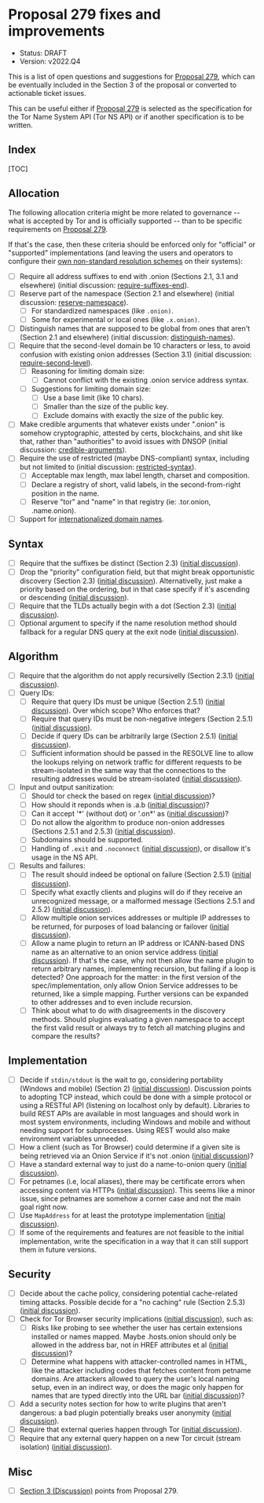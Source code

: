 # Proposal 279 fixes and improvements

* Status: DRAFT
* Version: v2022.Q4

This is a list of open questions and suggestions for [Proposal 279][], which
can be eventually included in the Section 3 of the proposal or converted to
actionable ticket issues.

This can be useful either if [Proposal 279][] is selected as the specification
for the Tor Name System API (Tor NS API) or if another specification is to be
written.

[Proposal 279]: https://gitlab.torproject.org/tpo/core/torspec/-/blob/main/proposals/279-naming-layer-api.txt

## Index

[TOC]

## Allocation

The following allocation criteria might be more related to governance -- what
is accepted by Tor and is officially supported -- than to be specific
requirements on [Proposal 279][].

If that's the case, then these criteria should be enforced only for "official"
or "supported" implementations (and leaving the users and operators to
configure their [own non-standard resolution schemes][] on their systems):

* [ ] Require all address suffixes to end with .onion (Sections 2.1, 3.1 and
      elsewhere) (initial discussion: [require-suffixes-end][]).
* [ ] Reserve part of the namespace (Section 2.1 and elsewhere)
      (initial discussion: [reserve-namespace][]).
  * [ ] For standardized namespaces (like `.onion)`.
  * [ ] Some for experimental or local ones (like `.x.onion)`.
* [ ] Distinguish names that are supposed to be global from ones that aren't
      (Section 2.1 and elsewhere) (initial discussion: [distinguish-names][]).
* [ ] Require that the second-level domain be 10 characters or less, to avoid
      confusion with existing onion addresses (Section 3.1) (initial discussion:
      [require-second-level][]).
  * [ ] Reasoning for limiting domain size:
    * [ ] Cannot conflict with the existing .onion service address syntax.
  * [ ] Suggestions for limiting domain size:
    * [ ] Use a base limit (like 10 chars).
    * [ ] Smaller than the size of the public key.
    * [ ] Exclude domains with exactly the size of the public key.
* [ ] Make credible arguments that whatever exists under ".onion" is somehow
      cryptographic, attested by certs, blockchains, and shit like that, rather
      than "authorities" to avoid issues with DNSOP
      (initial discussion: [credible-arguments][]).
* [ ] Require the use of restricted (maybe DNS-compliant) syntax, including but
      not limited to (initial discussion: [restricted-syntax][]).
  * [ ] Acceptable max length, max label length, charset and composition.
  * [ ] Declare a registry of short, valid labels, in the second-from-right position in the name.
  * [ ] Reserve "tor" and "name" in that registry (ie: .tor.onion, .name.onion).
* [ ] Support for [internationalized domain names][].

[own non-standard resolution schemes]: https://lists.torproject.org/pipermail/tor-dev/2017-April/012172.html
[require-suffixes-end]: https://lists.torproject.org/pipermail/tor-dev/2017-March/012077.html
[reserve-namespace]: https://lists.torproject.org/pipermail/tor-dev/2017-March/012077.html
[distinguish-names]: https://lists.torproject.org/pipermail/tor-dev/2017-March/012077.html
[require-second-level]: https://lists.torproject.org/pipermail/tor-dev/2017-March/012077.html
[credible-arguments]: https://lists.torproject.org/pipermail/tor-dev/2017-April/012171.html
[restricted-syntax]: https://lists.torproject.org/pipermail/tor-dev/2017-April/012171.html
[internationalized domain names]: https://en.wikipedia.org/wiki/Internationalized_domain_name

## Syntax

* [ ] Require that the suffixes be distinct (Section 2.3)
      ([initial discussion](https://lists.torproject.org/pipermail/tor-dev/2017-March/012077.html)).
* [ ] Drop the "priority" configuration field, but that might break opportunistic discovery (Section 2.3)
      ([initial discussion](https://lists.torproject.org/pipermail/tor-dev/2017-March/012077.html)).
      Alternativelly, just make a priority based on the ordering, but in that case specify if it's ascending or descending
      ([initial discussion](https://lists.torproject.org/pipermail/tor-dev/2017-March/012078.html)).
* [ ] Require that the TLDs actually begin with a dot (Section 2.3)
      ([initial discussion](https://lists.torproject.org/pipermail/tor-dev/2017-March/012077.html)).
* [ ] Optional argument to specify if the name resolution method should fallback for a regular DNS query at the exit node
      ([initial discussion](https://lists.torproject.org/pipermail/tor-dev/2016-October/011524.html)).

## Algorithm

* [ ] Require that the algorithm do not apply recursivelly (Section 2.3.1)
      ([initial discussion](https://lists.torproject.org/pipermail/tor-dev/2017-March/012077.html)).
* [ ] Query IDs:
  * [ ] Require that query IDs must be unique (Section 2.5.1)
        ([initial discussion](https://lists.torproject.org/pipermail/tor-dev/2017-March/012077.html)).
        Over which scope? Who enforces that?
  * [ ] Require that query IDs must be non-negative integers (Section 2.5.1)
        ([initial discussion](https://lists.torproject.org/pipermail/tor-dev/2017-March/012077.html)).
  * [ ] Decide if query IDs can be arbitrarily large (Section 2.5.1)
        ([initial discussion](https://lists.torproject.org/pipermail/tor-dev/2017-March/012077.html)).
  * [ ] Sufficient information should be passed in the RESOLVE line to allow
        the lookups relying on network traffic for different requests to be
        stream-isolated in the same way that the connections to the resulting addresses
        would be stream-isolated
        ([initial discussion](https://lists.torproject.org/pipermail/tor-dev/2016-October/011518.html)).
* [ ] Input and output sanitization:
  * [ ] Should tor check the <tld> based on regex
        ([initial discussion](https://lists.torproject.org/pipermail/tor-dev/2017-March/012078.html))?
  * [ ] How should it reponds when <tld> is .a.b
        ([initial discussion](https://lists.torproject.org/pipermail/tor-dev/2017-March/012078.html))?
  * [ ] Can it accept '\*' (without dot) or '.on\*' as <tld>
        ([initial discussion](https://lists.torproject.org/pipermail/tor-dev/2017-March/012078.html))?
  * [ ] Do not allow the algorithm to produce non-onion addresses (Sections 2.5.1 and 2.5.3)
        ([initial discussion](https://lists.torproject.org/pipermail/tor-dev/2017-March/012077.html)).
  * [ ] Subdomains should be supported.
  * [ ] Handling of `.exit` and `.noconnect`
        ([initial discussion](https://lists.torproject.org/pipermail/tor-dev/2017-April/012128.html)),
        or disallow it's usage in the NS API.
* [ ] Results and failures:
  * [ ] The result should indeed be optional on failure (Section 2.5.1)
        ([initial discussion](https://lists.torproject.org/pipermail/tor-dev/2017-March/012077.html)).
  * [ ] Specify what exactly clients and plugins will do if they receive an
        unrecognized message, or a malformed message (Sections 2.5.1 and 2.5.2)
        ([initial discussion](https://lists.torproject.org/pipermail/tor-dev/2017-March/012077.html)).
  * [ ] Allow multiple onion services addresses or multiple IP addresses to be
        returned, for purposes of load balancing or failover
        ([initial discussion](https://lists.torproject.org/pipermail/tor-dev/2016-October/011518.html)).
  * [ ] Allow a name plugin to return an IP address or ICANN-based DNS name as an alternative to an onion service address
        ([initial discussion](https://lists.torproject.org/pipermail/tor-dev/2016-October/011518.html)).
        If that's the case, why not then allow the name plugin to return
        arbitrary names, implementing recursion, but failing if a loop is detected? One
        approach for the matter: in the first version of the spec/implementation, only
        allow Onion Service addresses to be returned, like a simple mapping. Further
        versions can be expanded to other addresses and to even include recursion.
  * [ ] Think about what to do with disagreements in the discovery methods. Should plugins evaluating
        a given namespace to accept the first valid result or always try to fetch all matching plugins
        and compare the results?

## Implementation

* [ ] Decide if `stdin/stdout` is the wait to go, considering portability (Windows and mobile) (Section 2)
      ([initial discussion](https://lists.torproject.org/pipermail/tor-dev/2017-March/012077.html)).
      Discussion points to adopting TCP instead, which could be done with a
      simple protocol or using a RESTful API (listening on localhost only by
      default). Libraries to build REST APIs are available in most languages and
      should work in most system environments, including Windows and mobile and
      without needing support for subprocesses. Using REST would also make
      environment variables unneeded.
* [ ] How a client (such as Tor Browser) could determine if a given site is
      being retrieved via an Onion Service if it's not .onion
      ([initial discussion](https://lists.torproject.org/pipermail/tor-dev/2016-October/011516.html))?
* [ ] Have a standard external way to just do a name-to-onion query
      ([initial discussion](https://lists.torproject.org/pipermail/tor-dev/2016-October/011516.html)).
* [ ] For petnames (i.e, local aliases), there may be certificate errors when accessing content via HTTPs
      ([initial discussion](https://lists.torproject.org/pipermail/tor-dev/2016-October/011516.html)).
      This seems like a minor issue, since petnames are somehow a corner case and not the main goal right now.
* [ ] Use `MapAddress` for at least the prototype implementation
      ([initial discussion](https://lists.torproject.org/pipermail/tor-dev/2016-October/011517.html)).
* [ ] If some of the requirements and features are not feasible to the initial
      implementation, write the specification in a way that it can still support
      them in future versions.

## Security

* [ ] Decide about the cache policy, considering potential cache-related timing
      attacks. Possible decide for a "no caching" rule (Section 2.5.3)
      ([initial discussion](https://lists.torproject.org/pipermail/tor-dev/2017-March/012077.html)).
* [ ] Check for Tor Browser security implications
      ([initial discussion](https://lists.torproject.org/pipermail/tor-dev/2017-March/012077.html)), such as:
  * [ ] Risks like probing to see whether the user has certain extensions installed or names mapped.
        Maybe .hosts.onion should only be allowed in the address bar, not in HREF attributes et al
        ([initial discussion](https://lists.torproject.org/pipermail/tor-dev/2017-March/012077.html))?
  * [ ] Determine what happens with attacker-controlled names in HTML, like the
        attacker including codes that fetches content from petname domains. Are
        attackers allowed to query the user's local naming setup, even in an indirect
        way, or does the magic only happen for names that are typed directly into the
        URL bar
        ([initial discussion](https://lists.torproject.org/pipermail/tor-dev/2016-October/011516.html))?
* [ ] Add a security notes section for how to write plugins that aren't
      dangerous: a bad plugin potentially breaks user anonymity
      ([initial discussion](https://lists.torproject.org/pipermail/tor-dev/2017-March/012077.html)).
* [ ] Require that external queries happen through Tor
      ([initial discussion](https://lists.torproject.org/pipermail/tor-dev/2016-October/011515.html)).
* [ ] Require that any external query happen on a new Tor circuit (stream isolation)
      ([initial discussion](https://lists.torproject.org/pipermail/tor-dev/2016-October/011515.html)).

## Misc

* [ ] [Section 3 (Discussion)](https://gitlab.torproject.org/tpo/core/torspec/-/blob/main/proposals/279-naming-layer-api.txt#L400) points from Proposal 279.
